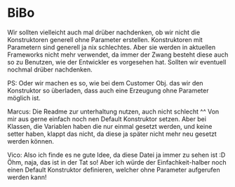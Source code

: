 BiBo
====
Wir sollten vielleicht auch mal drüber nachdenken, ob wir nicht die Konstruktoren generell ohne Parameter erstellen.
Konstruktoren mit Parametern sind generell ja nix schlechtes. Aber sie werden in aktuellen Frameworks nicht mehr verwendet,
da immer der Zwang besteht diese auch so zu Benutzen, wie der Entwickler es vorgesehen hat.
Sollten wir eventuell nochmal drüber nachdenken.

PS: Oder wir machen es so, wie bei dem Customer Obj. das wir den Konstruktor so überladen, dass auch eine Erzeugung ohne
Parameter möglich ist.

Marcus:
Die Readme zur unterhaltung nutzen, auch nicht schlecht ^^
Von mir aus gerne einfach noch nen Default Konstruktor setzen. Aber bei Klassen, die Variablen haben die nur einmal gesetzt 
werden, und keine setter haben, klappt das nicht, da diese ja später nicht mehr neu gesetzt werden können.

Vico:
Also ich finde es ne gute Idee, da diese Datei ja immer zu sehen ist :D
Öhm, naja, das ist in der Tat so!
Aber ich würde der Einfachkeit-halber noch einen Default Konstruktor definieren, welcher ohne Parameter aufgerufen werden kann!

